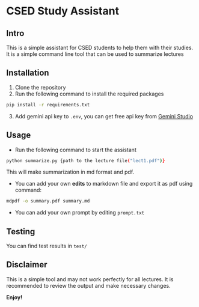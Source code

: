 # CSED Study Assistant
## Intro
This is a simple assistant for CSED students to help them with their studies. It is a simple command line tool that can be used to summarize lectures

## Installation
1. Clone the repository
2. Run the following command to install the required packages
```bash
pip install -r requirements.txt
```
3. Add gemini api key to `.env`, you can get free api key from [Gemini Studio](https://aistudio.google.com/app/apikey)

## Usage
- Run the following command to start the assistant
```bash
python summarize.py {path to the lecture file("lect1.pdf")}
```
This will make summarization in md format and pdf.

- You can add your own **edits** to markdown file and export it as pdf using command:
```bash
mdpdf -o summary.pdf summary.md
```

- You can add your own prompt by editing `prompt.txt`

## Testing
You can find test results in `test/`

## Disclaimer
This is a simple tool and may not work perfectly for all lectures. It is recommended to review the output and make necessary changes.

**Enjoy!**